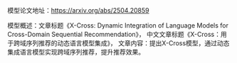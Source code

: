 模型论文地址：https://arxiv.org/abs/2504.20859

模型概述：文章标题《X-Cross: Dynamic Integration of Language Models for Cross-Domain Sequential Recommendation》，
中文文章标题《X-Cross：用于跨域序列推荐的动态语言模型集成》，
文章内容：提出X-Cross模型，通过动态集成语言模型实现跨域序列推荐，提升推荐效果。
